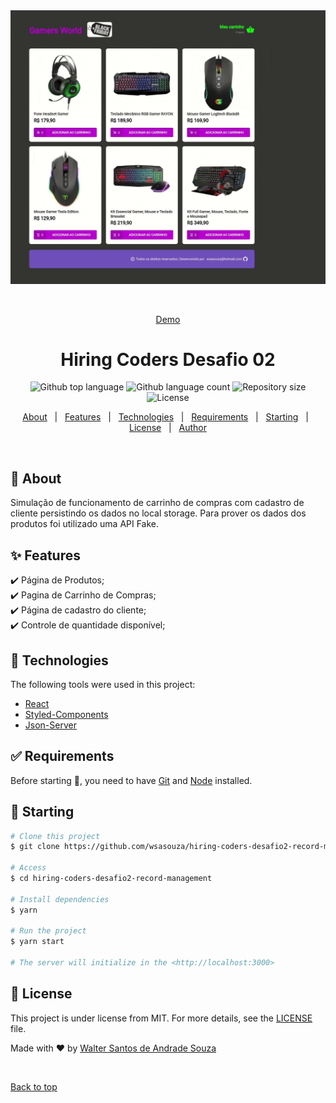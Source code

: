 <div align="center" id="top"> 
  <img src="./src/assets/store-gamesworld.gif" alt="Hiring Coders Challenge2" />

&#xa0;

<a href="https://gamersworld-store.netlify.app/">Demo</a>

</div>

<h1 align="center">Hiring Coders Desafio 02</h1>

<p align="center">
  <img alt="Github top language" src="https://img.shields.io/github/languages/top/wsasouza/hiring-coders-desafio2-record-management?color=56BEB8">

  <img alt="Github language count" src="https://img.shields.io/github/languages/count/wsasouza/hiring-coders-desafio2-record-management?color=56BEB8">

  <img alt="Repository size" src="https://img.shields.io/github/repo-size/wsasouza/hiring-coders-desafio2-record-management?color=56BEB8">

  <img alt="License" src="https://img.shields.io/github/license/wsasouza/hiring-coders-desafio2-record-management?color=56BEB8">
  
</p>

<p align="center">
  <a href="#dart-about">About</a> &#xa0; | &#xa0; 
  <a href="#sparkles-features">Features</a> &#xa0; | &#xa0;
  <a href="#rocket-technologies">Technologies</a> &#xa0; | &#xa0;
  <a href="#white_check_mark-requirements">Requirements</a> &#xa0; | &#xa0;
  <a href="#checkered_flag-starting">Starting</a> &#xa0; | &#xa0;
  <a href="#memo-license">License</a> &#xa0; | &#xa0;
  <a href="https://github.com/wsasouza" target="_blank">Author</a>
</p>

<br>

## :dart: About

Simulação de funcionamento de carrinho de compras com cadastro de cliente persistindo os dados no local storage. Para prover os dados dos produtos foi utilizado uma API Fake.

## :sparkles: Features

:heavy_check_mark: Página de Produtos;\
:heavy_check_mark: Pagina de Carrinho de Compras;\
:heavy_check_mark: Página de cadastro do cliente;\
:heavy_check_mark: Controle de quantidade disponível;

## :rocket: Technologies

The following tools were used in this project:

- [React](https://pt-br.reactjs.org/)
- [Styled-Components](https://styled-components.com/)
- [Json-Server](https://github.com/typicode/json-server)

## :white_check_mark: Requirements

Before starting :checkered_flag:, you need to have [Git](https://git-scm.com) and [Node](https://nodejs.org/en/) installed.

## :checkered_flag: Starting

```bash
# Clone this project
$ git clone https://github.com/wsasouza/hiring-coders-desafio2-record-management

# Access
$ cd hiring-coders-desafio2-record-management

# Install dependencies
$ yarn

# Run the project
$ yarn start

# The server will initialize in the <http://localhost:3000>
```

## :memo: License

This project is under license from MIT. For more details, see the [LICENSE](LICENSE.md) file.

Made with :heart: by <a href="https://github.com/wsasouza" target="_blank">Walter Santos de Andrade Souza</a>

&#xa0;

<a href="#top">Back to top</a>
